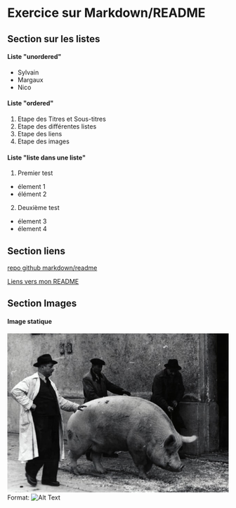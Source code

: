 # Exercice sur Markdown/README 
## Section sur les listes 
#### Liste "unordered" 
* Sylvain
* Margaux
* Nico
#### Liste "ordered" 
1. Etape des Titres et Sous-titres
2. Etape des différentes listes
3. Etape des liens
4. Etape des images
#### Liste "liste dans une liste" 
1. Premier test
* élement 1
* élément 2
2. Deuxième test
* élement 3
* élement 4
## Section liens
[repo github markdown/readme](https://github.com/sylvainhaenen/exercise-markdown)

[Liens vers mon README](README.md)
## Section Images
#### Image statique
![GitHub Logo](Images/WPetit.jpg)
Format: ![Alt Text](url)











